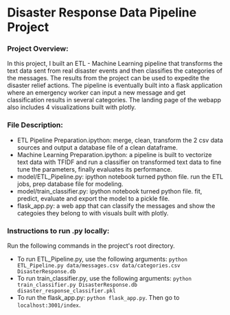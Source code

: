 # Disaster Response Data Pipeline Project

### Project Overview:
In this project, I built an ETL - Machine Learning pipeline that transforms the text data sent from real disaster events and then classifies the categories of the messages.
The results from the project can be used to expedite the disaster relief actions. 
The pipeline is eventually built into a flask application where an emergency worker can input a new message and get classification results in several categories. The landing page of the webapp also includes 4 visualizations built with plotly.

### File Description:
- ETL Pipeline Preparation.ipython: merge, clean, transform the 2 csv data sources and output a database file of a clean dataframe.
- Machine Learning Preparation.ipython: a pipeline is built to vectorize text data with TFIDF and run a classifier on transformed text data to fine tune the parameters, finally evaluates its performance.
- model/ETL_Pipeline.py: ipython notebook turned python file. run the ETL jobs, prep database file for modeling.
- model/train_classifier.py: ipython notebook turned python file. fit, predict, evaluate and export the model to a pickle file.
- flask_app.py: a web app that can classify the messages and show the categoies they belong to with visuals built with plotly.

### Instructions to run .py locally:
Run the following commands in the project's root directory.
 - To run ETL_Pipeline.py, use the following arguments:
 `python ETL_Pipeline.py data/messages.csv data/categories.csv DisasterResponse.db`
 - To run train_classifier.py, use the following arguments:
 `python train_classifier.py DisasterResponse.db disaster_response_classifier.pkl`
 - To run the flask_app.py: `python flask_app.py`. Then go to `localhost:3001/index`.
